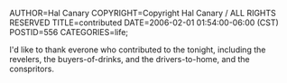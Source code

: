AUTHOR=Hal Canary
COPYRIGHT=Copyright Hal Canary / ALL RIGHTS RESERVED
TITLE=contributed
DATE=2006-02-01 01:54:00-06:00 (CST)
POSTID=556
CATEGORIES=life;

I'd like to thank everone who contributed to the tonight, including the revelers, the buyers-of-drinks, and the drivers-to-home, and the conspritors.
